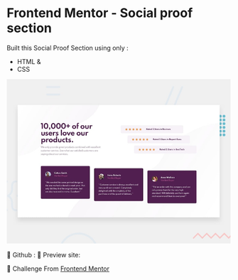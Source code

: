 # Frontend Mentor - Social proof section


Built this Social Proof Section using only :
- HTML  &
- CSS

![Design preview for the Social proof section coding challenge](./design/desktop-preview.jpg)


🔗 Github : 
🔗 Preview site: 


🧷    Challenge From [Frontend Mentor](https://www.frontendmentor.io) 

